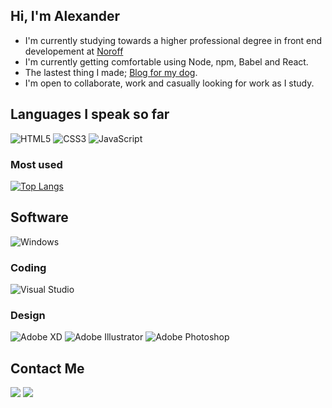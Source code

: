 ## Hi, I'm Alexander

- I'm currently studying towards a higher professional degree in front end developement at [Noroff](https://www.noroff.no/en/studies/vocational-school/front-end-development)
- I'm currently getting comfortable using Node, npm, Babel and React.
- The lastest thing I made; [Blog for my dog](https://deft-scone-ef0e91.netlify.app/index.html).
- I'm open to collaborate, work and casually looking for work as I study.

## Languages I speak so far
![HTML5](https://img.shields.io/badge/html5-%23E34F26.svg?style=for-the-badge&logo=html5&logoColor=white)
![CSS3](https://img.shields.io/badge/css3-%231572B6.svg?style=for-the-badge&logo=css3&logoColor=white)
![JavaScript](https://img.shields.io/badge/javascript-%23323330.svg?style=for-the-badge&logo=javascript&logoColor=%23F7DF1E)

### Most used

[![Top Langs](https://github-readme-stats.vercel.app/api/top-langs/?username=Anclagen)](https://github.com/anuraghazra/github-readme-stats)

## Software
![Windows](https://img.shields.io/badge/Windows-0078D6?style=for-the-badge&logo=windows&logoColor=white)

### Coding
![Visual Studio](https://img.shields.io/badge/Visual%20Studio-5C2D91.svg?style=for-the-badge&logo=visual-studio&logoColor=white)

### Design
![Adobe XD](https://img.shields.io/badge/Adobe%20XD-470137?style=for-the-badge&logo=Adobe%20XD&logoColor=#FF61F6)
![Adobe Illustrator](https://img.shields.io/badge/adobe%20illustrator-%23FF9A00.svg?style=for-the-badge&logo=adobe%20illustrator&logoColor=white)
![Adobe Photoshop](https://img.shields.io/badge/adobe%20photoshop-%2331A8FF.svg?style=for-the-badge&logo=adobe%20photoshop&logoColor=white)

## Contact Me
[<img src="https://img.shields.io/badge/LinkedIn-0077B5?style=for-the-badge&logo=linkedin&logoColor=white">](https://www.linkedin.com/in/alexander-barrett-64568a47/)
[<img src="https://img.shields.io/badge/Discord-7289DA?style=for-the-badge&logo=discord&logoColor=white">](https://discordapp.com/users/178264761199362048)
